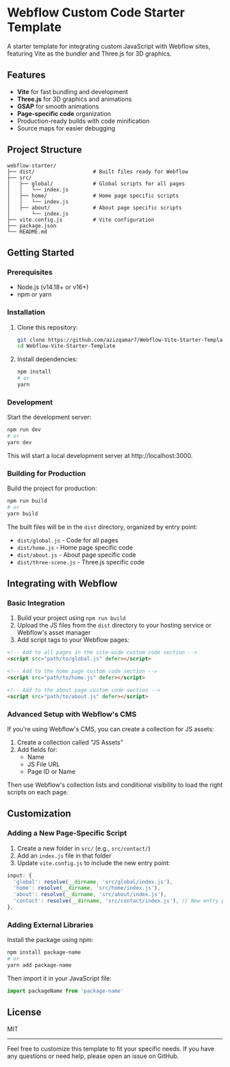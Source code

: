# Webflow Custom Code Starter Template

A starter template for integrating custom JavaScript with Webflow sites, featuring Vite as the bundler and Three.js for 3D graphics.

## Features

- **Vite** for fast bundling and development
- **Three.js** for 3D graphics and animations
- **GSAP** for smooth animations
- **Page-specific code** organization
- Production-ready builds with code minification
- Source maps for easier debugging

## Project Structure

```
webflow-starter/
├── dist/                   # Built files ready for Webflow
├── src/
│   ├── global/             # Global scripts for all pages
│   │   └── index.js
│   ├── home/               # Home page specific scripts
│   │   └── index.js
│   ├── about/              # About page specific scripts
│       └── index.js
├── vite.config.js          # Vite configuration
├── package.json
└── README.md
```

## Getting Started

### Prerequisites

- Node.js (v14.18+ or v16+)
- npm or yarn

### Installation

1. Clone this repository:

   ```bash
   git clone https://github.com/azizqamar7/Webflow-Vite-Starter-Template
   cd Webflow-Vite-Starter-Template
   ```

2. Install dependencies:
   ```bash
   npm install
   # or
   yarn
   ```

### Development

Start the development server:

```bash
npm run dev
# or
yarn dev
```

This will start a local development server at http://localhost:3000.

### Building for Production

Build the project for production:

```bash
npm run build
# or
yarn build
```

The built files will be in the `dist` directory, organized by entry point:

- `dist/global.js` - Code for all pages
- `dist/home.js` - Home page specific code
- `dist/about.js` - About page specific code
- `dist/three-scene.js` - Three.js specific code

## Integrating with Webflow

### Basic Integration

1. Build your project using `npm run build`
2. Upload the JS files from the `dist` directory to your hosting service or Webflow's asset manager
3. Add script tags to your Webflow pages:

```html
<!-- Add to all pages in the site-wide custom code section -->
<script src="path/to/global.js" defer></script>

<!-- Add to the home page custom code section -->
<script src="path/to/home.js" defer></script>

<!-- Add to the about page custom code section -->
<script src="path/to/about.js" defer></script>
```

### Advanced Setup with Webflow's CMS

If you're using Webflow's CMS, you can create a collection for JS assets:

1. Create a collection called "JS Assets"
2. Add fields for:
   - Name
   - JS File URL
   - Page ID or Name

Then use Webflow's collection lists and conditional visibility to load the right scripts on each page.

## Customization

### Adding a New Page-Specific Script

1. Create a new folder in `src/` (e.g., `src/contact/`)
2. Add an `index.js` file in that folder
3. Update `vite.config.js` to include the new entry point:

```javascript
input: {
  'global': resolve(__dirname, 'src/global/index.js'),
  'home': resolve(__dirname, 'src/home/index.js'),
  'about': resolve(__dirname, 'src/about/index.js'),
  'contact': resolve(__dirname, 'src/contact/index.js'), // New entry point
},
```

### Adding External Libraries

Install the package using npm:

```bash
npm install package-name
# or
yarn add package-name
```

Then import it in your JavaScript file:

```javascript
import packageName from 'package-name'
```

## License

MIT

---

Feel free to customize this template to fit your specific needs. If you have any questions or need help, please open an issue on GitHub.
